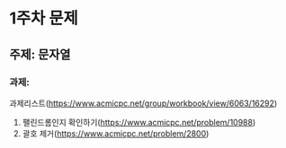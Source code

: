 # 1주차 문제
## 주제: 문자열
### 과제:
과제리스트(https://www.acmicpc.net/group/workbook/view/6063/16292)
1. 팰린드롬인지 확인하기(https://www.acmicpc.net/problem/10988)
2. 괄호 제거(https://www.acmicpc.net/problem/2800)